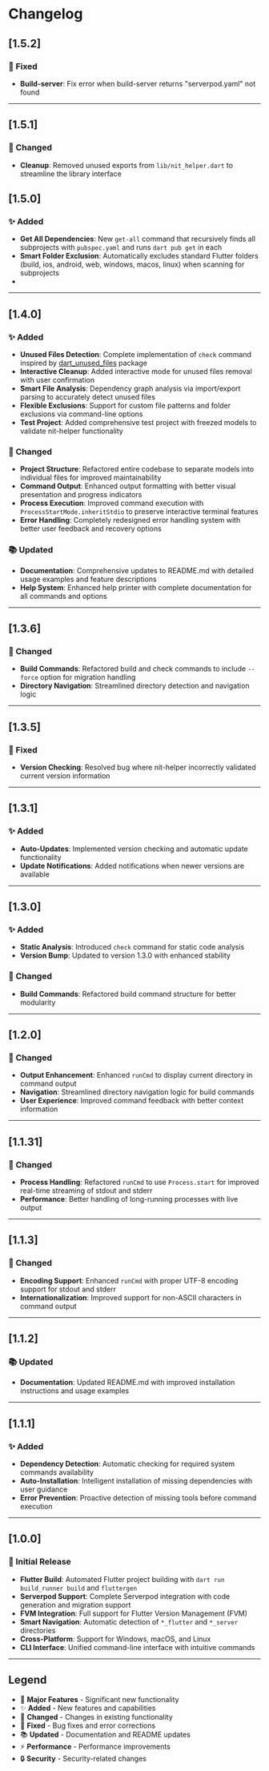 # Changelog

## [1.5.2] 

### 🐛 Fixed
- **Build-server**: Fix error when build-server returns "serverpod.yaml" not found

---

## [1.5.1]

### 🐛 Changed
- **Cleanup**: Removed unused exports from `lib/nit_helper.dart` to streamline the library interface

## [1.5.0]

### ✨ Added
- **Get All Dependencies**: New `get-all` command that recursively finds all subprojects with `pubspec.yaml` and runs `dart pub get` in each
- **Smart Folder Exclusion**: Automatically excludes standard Flutter folders (build, ios, android, web, windows, macos, linux) when scanning for subprojects
- 
---

## [1.4.0]

### ✨ Added
- **Unused Files Detection**: Complete implementation of `check` command inspired by [dart_unused_files](https://github.com/EmadBeltaje/dart_unused_files) package
- **Interactive Cleanup**: Added interactive mode for unused files removal with user confirmation
- **Smart File Analysis**: Dependency graph analysis via import/export parsing to accurately detect unused files
- **Flexible Exclusions**: Support for custom file patterns and folder exclusions via command-line options
- **Test Project**: Added comprehensive test project with freezed models to validate nit-helper functionality

### 🔧 Changed  
- **Project Structure**: Refactored entire codebase to separate models into individual files for improved maintainability
- **Command Output**: Enhanced output formatting with better visual presentation and progress indicators
- **Process Execution**: Improved command execution with `ProcessStartMode.inheritStdio` to preserve interactive terminal features
- **Error Handling**: Completely redesigned error handling system with better user feedback and recovery options

### 📚 Updated
- **Documentation**: Comprehensive updates to README.md with detailed usage examples and feature descriptions  
- **Help System**: Enhanced help printer with complete documentation for all commands and options

---

## [1.3.6] 

### 🔧 Changed
- **Build Commands**: Refactored build and check commands to include `--force` option for migration handling
- **Directory Navigation**: Streamlined directory detection and navigation logic

---

## [1.3.5]

### 🐛 Fixed
- **Version Checking**: Resolved bug where nit-helper incorrectly validated current version information

---

## [1.3.1] 

### ✨ Added
- **Auto-Updates**: Implemented version checking and automatic update functionality
- **Update Notifications**: Added notifications when newer versions are available

---

## [1.3.0]

### ✨ Added
- **Static Analysis**: Introduced `check` command for static code analysis
- **Version Bump**: Updated to version 1.3.0 with enhanced stability

### 🔧 Changed
- **Build Commands**: Refactored build command structure for better modularity

---

## [1.2.0]

### 🔧 Changed
- **Output Enhancement**: Enhanced `runCmd` to display current directory in command output
- **Navigation**: Streamlined directory navigation logic for build commands
- **User Experience**: Improved command feedback with better context information

---

## [1.1.31]

### 🔧 Changed
- **Process Handling**: Refactored `runCmd` to use `Process.start` for improved real-time streaming of stdout and stderr
- **Performance**: Better handling of long-running processes with live output

---

## [1.1.3]

### 🔧 Changed
- **Encoding Support**: Enhanced `runCmd` with proper UTF-8 encoding support for stdout and stderr
- **Internationalization**: Improved support for non-ASCII characters in command output

---

## [1.1.2]

### 📚 Updated
- **Documentation**: Updated README.md with improved installation instructions and usage examples

---

## [1.1.1]

### ✨ Added
- **Dependency Detection**: Automatic checking for required system commands availability
- **Auto-Installation**: Intelligent installation of missing dependencies with user guidance
- **Error Prevention**: Proactive detection of missing tools before command execution

---

## [1.0.0]

### 🎉 Initial Release
- **Flutter Build**: Automated Flutter project building with `dart run build_runner build` and `fluttergen`
- **Serverpod Support**: Complete Serverpod integration with code generation and migration support  
- **FVM Integration**: Full support for Flutter Version Management (FVM)
- **Smart Navigation**: Automatic detection of `*_flutter` and `*_server` directories
- **Cross-Platform**: Support for Windows, macOS, and Linux
- **CLI Interface**: Unified command-line interface with intuitive commands

---

## Legend

- 🎉 **Major Features** - Significant new functionality
- ✨ **Added** - New features and capabilities  
- 🔧 **Changed** - Changes in existing functionality
- 🐛 **Fixed** - Bug fixes and error corrections
- 📚 **Updated** - Documentation and README updates
- ⚡ **Performance** - Performance improvements
- 🔒 **Security** - Security-related changes

